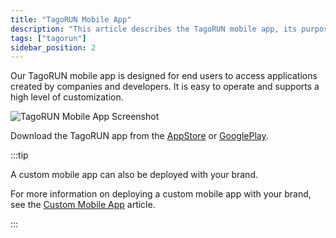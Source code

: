 ```yaml
---
title: "TagoRUN Mobile App"
description: "This article describes the TagoRUN mobile app, its purpose, and where to download it. It also notes the option to deploy a custom-branded mobile app and links to related documentation."
tags: ["tagorun"]
sidebar_position: 2
---
```

Our TagoRUN mobile app is designed for end users to access applications created by companies and developers. It is easy to operate and supports a high level of customization.

![TagoRUN Mobile App Screenshot](/docs_imagem/tagoio/external-7f89c0ba.png)

Download the TagoRUN app from the [AppStore](https://apps.apple.com/br/app/tagorun/id1475966647) or [GooglePlay](https://play.google.com/store/apps/details?id=io.tago.run&hl=en).

:::tip

A custom mobile app can also be deployed with your brand.

For more information on deploying a custom mobile app with your brand, see the [Custom Mobile App](/docs/tagoio/addons/custom-mobile-app) article.

:::
